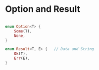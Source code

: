 # Option and Result

```rust

enum Option<T> {
    Some(T),
    None,
}

enum Result<T, E> {   // Data and String
    Ok(T),
    Err(E),
}

```

